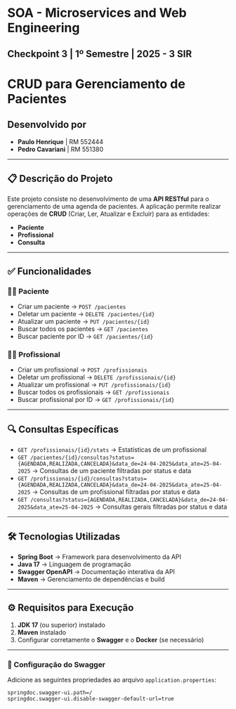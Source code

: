 # SOA - Microservices and Web Engineering

## Checkpoint 3 | 1º Semestre | 2025 - 3 SIR

# CRUD para Gerenciamento de Pacientes

## Desenvolvido por

- **Paulo Henrique** | RM 552444  
- **Pedro Cavariani** | RM 551380  

---

## 📋 Descrição do Projeto

Este projeto consiste no desenvolvimento de uma **API RESTful** para o gerenciamento de uma agenda de pacientes. A aplicação permite realizar operações de **CRUD** (Criar, Ler, Atualizar e Excluir) para as entidades:

- **Paciente**
- **Profissional**
- **Consulta**

---

## ✅ Funcionalidades

### 🧑‍⚕️ Paciente

- Criar um paciente → `POST /pacientes`  
- Deletar um paciente → `DELETE /pacientes/{id}`  
- Atualizar um paciente → `PUT /pacientes/{id}`  
- Buscar todos os pacientes → `GET /pacientes`  
- Buscar paciente por ID → `GET /pacientes/{id}`  

### 👨‍⚕️ Profissional

- Criar um profissional → `POST /profissionais`  
- Deletar um profissional → `DELETE /profissionais/{id}`  
- Atualizar um profissional → `PUT /profissionais/{id}`  
- Buscar todos os profissionais → `GET /profissionais`  
- Buscar profissional por ID → `GET /profissionais/{id}`  

---

## 🔍 Consultas Específicas

- `GET /profissionais/{id}/stats` → Estatísticas de um profissional  
- `GET /pacientes/{id}/consultas?status={AGENDADA,REALIZADA,CANCELADA}&data_de=24-04-2025&data_ate=25-04-2025` → Consultas de um paciente filtradas por status e data  
- `GET /profissionais/{id}/consultas?status={AGENDADA,REALIZADA,CANCELADA}&data_de=24-04-2025&data_ate=25-04-2025` → Consultas de um profissional filtradas por status e data  
- `GET /consultas?status={AGENDADA,REALIZADA,CANCELADA}&data_de=24-04-2025&data_ate=25-04-2025` → Consultas gerais filtradas por status e data  

---

## 🛠️ Tecnologias Utilizadas

- **Spring Boot** → Framework para desenvolvimento da API  
- **Java 17** → Linguagem de programação  
- **Swagger OpenAPI** → Documentação interativa da API  
- **Maven** → Gerenciamento de dependências e build  

---

## ⚙️ Requisitos para Execução

1. **JDK 17** (ou superior) instalado  
2. **Maven** instalado  
3. Configurar corretamente o **Swagger** e o **Docker** (se necessário)  

---

### 📝 Configuração do Swagger

Adicione as seguintes propriedades ao arquivo `application.properties`:

```properties
springdoc.swagger-ui.path=/
springdoc.swagger-ui.disable-swagger-default-url=true
